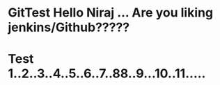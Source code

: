 # GitTest  Hello Niraj ... Are you liking jenkins/Github?????
# Test 1..2..3..4..5..6..7..88..9...10..11.....
